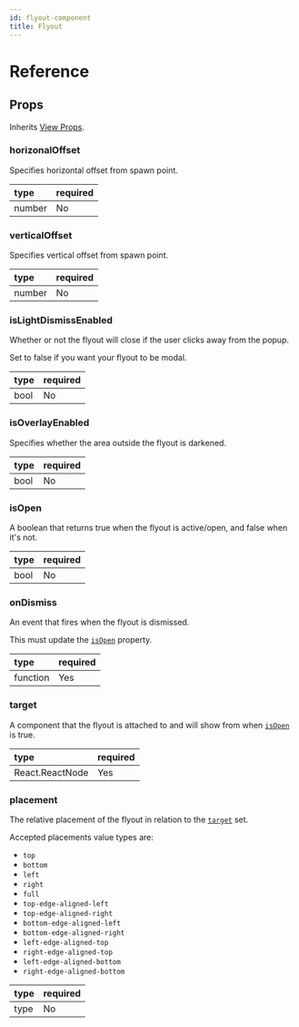```yaml
---
id: flyout-component
title: Flyout
---
```


# Reference

## Props

Inherits [View Props](https://facebook.github.io/react-native/docs/view#props).

### horizonalOffset

Specifies horizontal offset from spawn point.

| type | required |
|:--|:--|
| number | No |

### verticalOffset

Specifies vertical offset from spawn point.

| type | required |
|:--|:--|
| number | No |

### isLightDismissEnabled

Whether or not the flyout will close if the user clicks away from the popup.

Set to false if you want your flyout to be modal.

| type | required |
|:--|:--|
| bool | No |

### isOverlayEnabled

Specifies whether the area outside the flyout is darkened.

| type | required |
|:--|:--|
| bool | No |

### isOpen

A boolean that returns true when the flyout is active/open, and false when it's not.

| type | required |
|:--|:--|
| bool | No |

### onDismiss

An event that fires when the flyout is dismissed.

This must update the [`isOpen`](flyout-component#isopen) property.

| type | required |
|:--|:--|
| function | Yes |

### target

A component that the flyout is attached to and will show from when [`isOpen`](flyout-component#isopen) is true.

| type | required |
|:--|:--|
| React.ReactNode | Yes |

### placement

The relative placement of the flyout in relation to the [`target`](flyout-component#target) set.

Accepted placements value types are:

- `top`
- `bottom`
 - `left`
 - `right`
 - `full`
 - `top-edge-aligned-left`
 - `top-edge-aligned-right`
 - `bottom-edge-aligned-left`
 - `bottom-edge-aligned-right`
 - `left-edge-aligned-top`
 - `right-edge-aligned-top`
 - `left-edge-aligned-bottom`
 - `right-edge-aligned-bottom`

| type | required |
|:--|:--|
| type | No |

